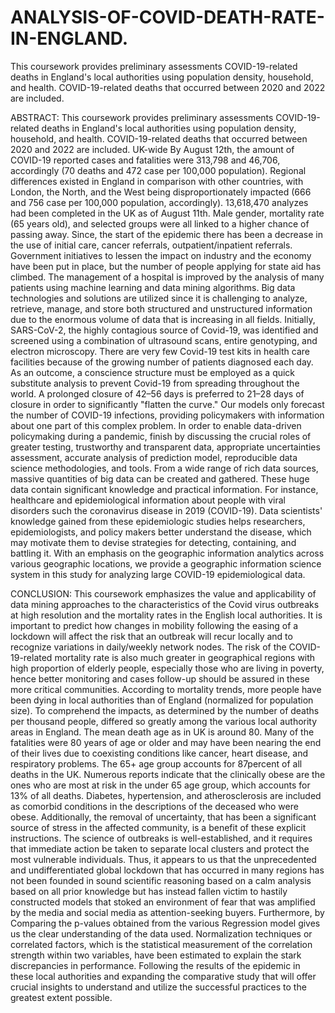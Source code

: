 # ANALYSIS-OF-COVID-DEATH-RATE-IN-ENGLAND.
This coursework provides preliminary assessments COVID-19-related deaths in England's local authorities using population density, household, and health. COVID-19-related deaths that occurred between 2020 and 2022 are included. 

ABSTRACT:
This coursework provides preliminary assessments COVID-19-related deaths in England's local authorities using population density, household, and health. COVID-19-related deaths that occurred between 2020 and 2022 are included. UK-wide By August 12th, the amount of COVID-19 reported cases and fatalities were 313,798 and 46,706, accordingly (70 deaths and 472 case per 100,000 population). Regional differences existed in England in comparison with other countries, with London, the North, and the West being disproportionately impacted (666 and 756 case per 100,000 population, accordingly). 13,618,470 analyzes had been completed in the UK as of August 11th. Male gender, mortality rate (65 years old), and selected groups were all linked to a higher chance of passing away. Since, the start of the epidemic there has been a decrease in the use of initial care, cancer referrals, outpatient/inpatient referrals. Government initiatives to lessen the impact on industry and the economy have been put in place, but the number of people applying for state aid has climbed. The management of a hospital is improved by the analysis of many patients using machine learning and data mining algorithms. Big data technologies and solutions are utilized since it is challenging to analyze, retrieve, manage, and store both structured and unstructured information due to the enormous volume of data that is increasing in all fields. Initially, SARS-CoV-2, the highly contagious source of Covid-19, was identified and screened using a combination of ultrasound scans, entire genotyping, and electron microscopy. There are very few Covid-19 test kits in health care facilities because of the growing number of patients diagnosed each day. As an outcome, a conscience structure must be employed as a quick substitute analysis to prevent Covid-19 from spreading throughout the world.
	A prolonged closure of 42–56 days is preferred to 21–28 days of closure in order to significantly "flatten the curve." Our models only forecast the number of COVID-19 infections, providing policymakers with information about one part of this complex problem. In order to enable data-driven policymaking during a pandemic, finish by discussing the crucial roles of greater testing, trustworthy and transparent data, appropriate uncertainties assessment, accurate analysis of prediction model, reproducible data science methodologies, and tools. From a wide range of rich data sources, massive quantities of big data can be created and gathered. These huge data contain significant knowledge and practical information. For instance, healthcare and epidemiological information about people with viral disorders such the coronavirus disease in 2019 (COVID-19). Data scientists' knowledge gained from these epidemiologic studies helps researchers, epidemiologists, and policy makers better understand the disease, which may motivate them to devise strategies for detecting, containing, and battling it. With an emphasis on the geographic information analytics across various geographic locations, we provide a geographic information science system in this study for analyzing large COVID-19 epidemiological data.

CONCLUSION:
This coursework emphasizes the value and applicability of data mining approaches to the characteristics of the Covid virus outbreaks at high resolution and the mortality rates in the English local authorities. It is important to predict how changes in mobility following the easing of a lockdown will affect the risk that an outbreak will recur locally and to recognize variations in daily/weekly network nodes. The risk of the COVID-19-related mortality rate is also much greater in geographical regions with high proportion of elderly people, especially those who are living in poverty, hence better monitoring and cases follow-up should be assured in these more critical communities. According to mortality trends, more people have been dying in local authorities than of England (normalized for population size).  To comprehend the impacts, as determined by the number of deaths per thousand people, differed so greatly among the various local authority areas in England. 
	The mean death age as in UK is around 80. Many of the fatalities were 80 years of age or older and may have been nearing the end of their lives due to coexisting conditions like cancer, heart disease, and respiratory problems. The 65+ age group accounts for 87percent of all deaths in the UK. Numerous reports indicate that the clinically obese are the ones who are most at risk in the under 65 age group, which accounts for 13% of all deaths. Diabetes, hypertension, and atherosclerosis are included as comorbid conditions in the descriptions of the deceased who were obese. Additionally, the removal of uncertainty, that has been a significant source of stress in the affected community, is a benefit of these explicit instructions. The science of outbreaks is well-established, and it requires that immediate action be taken to separate local clusters and protect the most vulnerable individuals. Thus, it appears to us that the unprecedented and undifferentiated global lockdown that has occurred in many regions has not been founded in sound scientific reasoning based on a calm analysis based on all prior knowledge but has instead fallen victim to hastily constructed models that stoked an environment of fear that was amplified by the media and social media as attention-seeking buyers.
Furthermore, by Comparing the p-values obtained from the various Regression model gives us the clear understanding of the data used. Normalization techniques or correlated factors, which is the statistical measurement of the correlation strength within two variables, have been estimated to explain the stark discrepancies in performance. Following the results of the epidemic in these local authorities and expanding the comparative study that will offer crucial insights to understand and utilize the successful practices to the greatest extent possible. 
